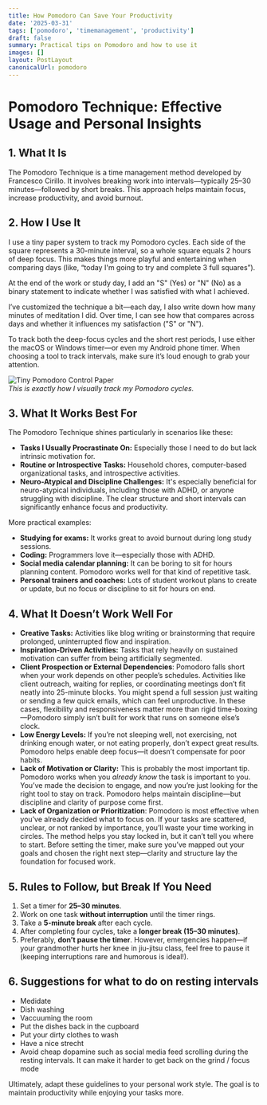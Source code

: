 ```yaml
---
title: How Pomodoro Can Save Your Productivity
date: '2025-03-31'
tags: ['pomodoro', 'timemanagement', 'productivity']
draft: false
summary: Practical tips on Pomodoro and how to use it
images: []
layout: PostLayout
canonicalUrl: pomodoro
---
```


# Pomodoro Technique: Effective Usage and Personal Insights

## 1. What It Is

The Pomodoro Technique is a time management method developed by Francesco Cirillo. It involves breaking work into intervals—typically 25–30 minutes—followed by short breaks. This approach helps maintain focus, increase productivity, and avoid burnout.

## 2. How I Use It

I use a tiny paper system to track my Pomodoro cycles. Each side of the square represents a 30-minute interval, so a whole square equals 2 hours of deep focus. This makes things more playful and entertaining when comparing days (like, “today I'm going to try and complete 3 full squares”).

At the end of the work or study day, I add an "S" (Yes) or "N" (No) as a binary statement to indicate whether I was satisfied with what I achieved.

I’ve customized the technique a bit—each day, I also write down how many minutes of meditation I did. Over time, I can see how that compares across days and whether it influences my satisfaction ("S" or "N").

To track both the deep-focus cycles and the short rest periods, I use either the macOS or Windows timer—or even my Android phone timer. When choosing a tool to track intervals, make sure it’s loud enough to grab your attention.

![Tiny Pomodoro Control Paper](/static/images/posts/pomodoro/pomodoro-1.jpeg)  
_This is exactly how I visually track my Pomodoro cycles._

## 3. What It Works Best For

The Pomodoro Technique shines particularly in scenarios like these:

- **Tasks I Usually Procrastinate On:** Especially those I need to do but lack intrinsic motivation for.
- **Routine or Introspective Tasks:** Household chores, computer-based organizational tasks, and introspective activities.
- **Neuro-Atypical and Discipline Challenges:** It's especially beneficial for neuro-atypical individuals, including those with ADHD, or anyone struggling with discipline. The clear structure and short intervals can significantly enhance focus and productivity.

More practical examples:

- **Studying for exams:** It works great to avoid burnout during long study sessions.
- **Coding:** Programmers love it—especially those with ADHD.
- **Social media calendar planning:** It can be boring to sit for hours planning content. Pomodoro works well for that kind of repetitive task.
- **Personal trainers and coaches:** Lots of student workout plans to create or update, but no focus or discipline to sit for hours on end.

## 4. What It Doesn’t Work Well For

- **Creative Tasks:** Activities like blog writing or brainstorming that require prolonged, uninterrupted flow and inspiration.
- **Inspiration-Driven Activities:** Tasks that rely heavily on sustained motivation can suffer from being artificially segmented.
- **Client Prospection or External Dependencies**: Pomodoro falls short when your work depends on other people’s schedules. Activities like client outreach, waiting for replies, or coordinating meetings don’t fit neatly into 25-minute blocks. You might spend a full session just waiting or sending a few quick emails, which can feel unproductive. In these cases, flexibility and responsiveness matter more than rigid time-boxing—Pomodoro simply isn’t built for work that runs on someone else’s clock.
- **Low Energy Levels:** If you’re not sleeping well, not exercising, not drinking enough water, or not eating properly, don’t expect great results. Pomodoro helps enable deep focus—it doesn’t compensate for poor habits.
- **Lack of Motivation or Clarity:** This is probably the most important tip. Pomodoro works when you _already know_ the task is important to you. You’ve made the decision to engage, and now you’re just looking for the right tool to stay on track. Pomodoro helps maintain discipline—but discipline and clarity of purpose come first.
- **Lack of Organization or Prioritization**: Pomodoro is most effective when you’ve already decided what to focus on. If your tasks are scattered, unclear, or not ranked by importance, you’ll waste your time working in circles. The method helps you stay locked in, but it can’t tell you where to start. Before setting the timer, make sure you’ve mapped out your goals and chosen the right next step—clarity and structure lay the foundation for focused work.

## 5. Rules to Follow, but Break If You Need

1. Set a timer for **25–30 minutes**.
2. Work on one task **without interruption** until the timer rings.
3. Take a **5-minute break** after each cycle.
4. After completing four cycles, take a **longer break (15–30 minutes)**.
5. Preferably, **don’t pause the timer**. However, emergencies happen—if your grandmother hurts her knee in jiu-jitsu class, feel free to pause it (keeping interruptions rare and humorous is ideal!).

## 6. Suggestions for what to do on resting intervals

- Medidate
- Dish washing
- Vaccuuming the room
- Put the dishes back in the cupboard
- Put your dirty clothes to wash
- Have a nice strecht
- Avoid cheap dopamine such as social media feed scrolling during the resting intervals. It can make it harder to get back on the grind / focus mode

Ultimately, adapt these guidelines to your personal work style. The goal is to maintain productivity while enjoying your tasks more.
